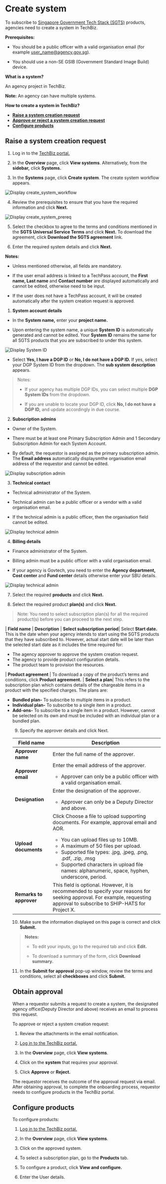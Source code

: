 # Create system

To subscribe to [Singapore Government Tech Stack (SGTS)](https://www.developer.tech.gov.sg/singapore-government-tech-stack/overview/index.html) products, agencies need to create a system in TechBiz.

**Prerequisites:**

- You should be a public officer with a valid organisation email (for
    example <user_name@agency.gov.sg>).

- You should use a non-SE GSIB (Government Standard Image Build)
    device.

**What is a system?**

An agency project in TechBiz.

**Note:** An agency can have multiple systems.

**How to create a system in TechBiz?**

-   [**Raise a system creation request**](#raise-a-system-creation-request)
-   [**Approve or reject a system creation request**](#approve-or-reject-a-system-creation-request)
-   [**Configure products**](#configure-products)

## Raise a system creation request

1. Log in to the [TechBiz portal.](https://portal.techbiz.suite.gov.sg)

2. In the **Overview** page, click **View systems**. Alternatively, from the **sidebar,** click **Systems.**

3. In the **Systems** page, click **Create system**. The create system workflow appears.

![Display create_system_workflow](/images/create_system_workflow.png)

4. Review the prerequisites to ensure that you have the required information and click **Next.**

![Display create_system_prereq](/images/create_system_prereq.png)

5. Select the checkbox to agree to the terms and conditions mentioned in the **SGTS Universal Service Terms** and click **Next.** To download the agreement, click **Download the SGTS agreement** link.

6. Enter the required system details and click **Next.**

**Notes:**

- Unless mentioned otherwise, all fields are mandatory.

- If the user email address is linked to a TechPass account, the **First name, Last name** and **Contact number** are displayed automatically and cannot be edited, otherwise need to be input. 

- If the user does not have a TechPass account, it will be created automatically after the system creation request is approved.

1.  **System account details**

- In the **System name,** enter your **project name.**

- Upon entering the system name, a unique **System ID** is automatically generated and cannot be edited. Your **System ID** remains the same for all SGTS products that you are subscribed to under this system.

![Display System ID](/images/create_system_id.png)

- Select **Yes, I have a DGP ID** or **No, I do not have a DGP ID.** If yes, select your DGP System ID from the dropdown. The **sub system description** appears.

> Notes:
>
> - If your agency has multiple DGP IDs, you can select multiple **DGP System IDs** from the dropdown.
>
> - If you are unable to locate your DGP ID, click **No, I do not have a DGP ID,** and update accordingly in due course.

2.  **Subscription admins**

- Owner of the System.

- There must be at least one Primary Subscription Admin and 1 Secondary Subscription Admin for each System Account.

- By default, the requestor is assigned as the primary subscription admin. The **Email address** automatically displaysmthe organisation email address of the requestor and cannot be edited.

![Display subscription admin](/images/subscr_admin.png)

3.  **Technical contact**

- Technical administrator of the System.

- Technical admin can be a public officer or a vendor with a valid organisation email.

- If the technical admin is a public officer, then the organisation field cannot be edited.

![Display technical admin](/images/tech_contact.png)

4.  **Billing details**

- Finance administrator of the System.

- Billing admin must be a public officer with a valid organisation email.

- If your agency is Govtech, you need to enter the **Agency department, Cost center** and **Fund center** details otherwise enter your SBU details.

![Display technical admin](/images/billing_det.png)

7.  Select the required **products** and click **Next.**

8.  Select the required product **plan(s)** and click **Next.**

> Note: You need to select subscription plan(s) for all the required product(s) before you can proceed to the next step.

| **Field name** | **Description**
| **Select subscription period**| Select **Start date.** This is the date when your agency intends to start using the SGTS products that they have subscribed to. However, actual start date will be later than the selected start date as it includes the time required for: <ul><li>The agency approver to approve the system creation request.</li><li>The agency to provide product configuration details.</li><li>The product team to provision the resources.</li></ul>
| **Product agreement** | To download a copy of the product’s terms and conditions, click **Product agreement.**
| **Select a plan**| This refers to the subscription plan which contains details of the chargeable items in a product with the specified charges. The plans are:<ul><li>**Bundled plan-** To subscribe to multiple items in a product.</li><li>**Individual plan-** To subscribe to a single item in a product.</li><li>**Add-ons-** To subscribe to a single item in a product. However, cannot be selected on its own and must be included with an individual plan or a bundled plan.


9.  Specify the approver details and click Next.

| **Field name** | **Description**
|---- |---- 
| **Approver name** | Enter the full name of the approver. 
| **Approver email** | Enter the email address of the approver. <ul><li>Approver can only be a public officer with a valid organisation email.</li></ul>
| **Designation** | Enter the designation of the approver. <ul><li>Approver can only be a Deputy Director and above.</li></ul>
| **Upload documents** | Click Choose a file to upload supporting documents. For example, approval email and AOR. <ul><li>You can upload files up to 10MB.</li><li>A maximum of 50 files per upload.</li><li>Supported file types: .jpg, .jpeg, .png, .pdf, .zip, .msg</li><li>Supported characters in upload file names: alphanumeric, space, hyphen, underscore, period.</li></ul>
| **Remarks to approver** | This field is optional. However, it is recommended to specify your reasons for seeking approval. For example, requesting approval to subscribe to SHIP-HATS for Project X.

10. Make sure the information displayed on this page is correct and
click **Submit.**

> **Notes:**
>
> - To edit your inputs, go to the required tab and click **Edit.**
>
> - To download a summary of the form, click **Download summary.**

11. In the **Submit for approval** pop-up window, review the terms
and conditions, select all **checkboxes** and click **Submit.**

## Obtain approval

When a requestor submits a request to create a system, the designated agency office(Deputy Director and above) receives an email to process this request.

To approve or reject a system creation request:

1. Review the attachments in the email notification.

2. [Log in to the TechBiz portal.](log_in_to_TechBiz_portal.md)

3. In the **Overview** page, click **View systems**.

4. Click on the **system** that requires your approval.

5. Click **Approve** or **Reject.**

The requestor receives the outcome of the approval request via email. After obtaining approval, to complete the onboarding process, requestor needs to configure products in the TechBiz portal.

## Configure products

To configure products:

1. [Log in to the TechBiz portal.](log_in_to_TechBiz_portal.md)

2. In the **Overview** page, click **View systems**.

3. Click on the approved system.

3. To select a subscription plan, go to the **Products** tab.

4. To configure a product, click **View and configure.**

5. Enter the User details.




